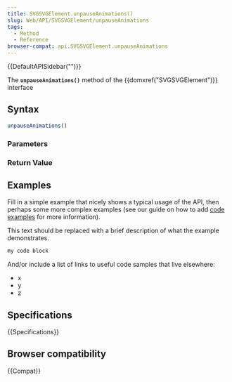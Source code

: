 ```yaml
---
title: SVGSVGElement.unpauseAnimations()
slug: Web/API/SVGSVGElement/unpauseAnimations
tags:
  - Method
  - Reference
browser-compat: api.SVGSVGElement.unpauseAnimations
---
```

{{DefaultAPISidebar("")}}

The **`unpauseAnimations()`** method of the {{domxref("SVGSVGElement")}} interface 

## Syntax

```js
unpauseAnimations()
```

### Parameters



### Return Value



## Examples

Fill in a simple example that nicely shows a typical usage of the API, then perhaps some more complex examples (see our guide on how to add [code examples](/en-US/docs/MDN/Contribute/Structures/Code_examples) for more information).

This text should be replaced with a brief description of what the example demonstrates.

```js
my code block
```

And/or include a list of links to useful code samples that live elsewhere:

*   x
*   y
*   z

## Specifications

{{Specifications}}

## Browser compatibility

{{Compat}}

